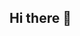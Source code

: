 ## Hi there 👋

<!--
**TanVyIT24B/TanVyIT24B** is a ✨ _special_ ✨ repository because its `README.md` (this file) appears on your GitHub profile.

Here are some ideas to get you started:

- 🔭 I’m currently working on Dong A university
- 🌱 I’m currently learning Information Technology
- 👯 I’m looking to collaborate on ...
- 🤔 I’m looking for help with teacher , engineer, ..
- 💬 Ask me about language code,..
- 📫 How to reach me: git.TanVyIT24B
- 😄 Pronouns: ...
- ⚡ Fun fact: ...
-->
